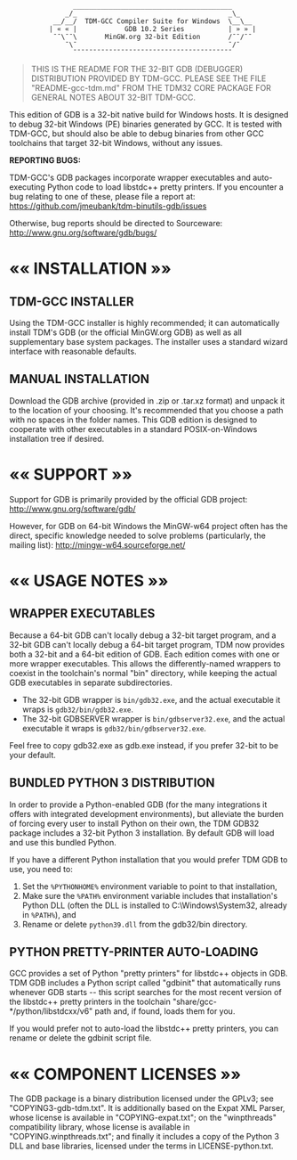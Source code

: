 ﻿                    ________________________________________
                  _/_                                      _\_
               __/__/  TDM-GCC Compiler Suite for Windows  \__\__
              | « « |            GDB 10.2 Series           | » » |
               ¯¯\¯¯\       MinGW.org 32-bit Edition       /¯¯/¯¯
                  ¯\¯                                      ¯/¯
                    ¯¯¯¯¯¯¯¯¯¯¯¯¯¯¯¯¯¯¯¯¯¯¯¯¯¯¯¯¯¯¯¯¯¯¯¯¯¯¯¯

> THIS IS THE README FOR THE 32-BIT GDB (DEBUGGER) DISTRIBUTION PROVIDED BY
> TDM-GCC. PLEASE SEE THE FILE "README-gcc-tdm.md" FROM THE TDM32 CORE
> PACKAGE FOR GENERAL NOTES ABOUT 32-BIT TDM-GCC.


This edition of GDB is a 32-bit native build for Windows hosts. It is designed
to debug 32-bit Windows (PE) binaries generated by GCC. It is tested with
TDM-GCC, but should also be able to debug binaries from other GCC toolchains
that target 32-bit Windows, without any issues.


**REPORTING BUGS:**

TDM-GCC's GDB packages incorporate wrapper executables and auto-executing
Python code to load libstdc++ pretty printers. If you encounter a bug relating
to one of these, please file a report at:
   https://github.com/jmeubank/tdm-binutils-gdb/issues

Otherwise, bug reports should be directed to Sourceware:
    http://www.gnu.org/software/gdb/bugs/


««    INSTALLATION    »»
   ==================

## TDM-GCC INSTALLER ##

Using the TDM-GCC installer is highly recommended; it can automatically install
TDM's GDB (or the official MinGW.org GDB) as well as all supplementary base
system packages. The installer uses a standard wizard interface with reasonable
defaults.

## MANUAL INSTALLATION ##

Download the GDB archive (provided in .zip or .tar.xz format) and unpack it to
the location of your choosing. It's recommended that you choose a path with no
spaces in the folder names. This GDB edition is designed to cooperate with other
executables in a standard POSIX-on-Windows installation tree if desired.


««    SUPPORT    »»
   =============

Support for GDB is primarily provided by the official GDB project:
    http://www.gnu.org/software/gdb/

However, for GDB on 64-bit Windows the MinGW-w64 project often has the direct,
specific knowledge needed to solve problems (particularly, the mailing list):
    http://mingw-w64.sourceforge.net/


««    USAGE NOTES    »»
   =================

## WRAPPER EXECUTABLES ##

Because a 64-bit GDB can't locally debug a 32-bit target program, and a
32-bit GDB can't locally debug a 64-bit target program, TDM now provides both a
32-bit and a 64-bit edition of GDB. Each edition comes with one or more wrapper
executables. This allows the differently-named wrappers to coexist in the
toolchain's normal "bin" directory, while keeping the actual GDB executables in
separate subdirectories.

* The 32-bit GDB wrapper is `bin/gdb32.exe`, and the actual executable it wraps
  is `gdb32/bin/gdb32.exe`.
* The 32-bit GDBSERVER wrapper is `bin/gdbserver32.exe`, and the actual
  executable it wraps is `gdb32/bin/gdbserver32.exe`.

Feel free to copy gdb32.exe as gdb.exe instead, if you prefer 32-bit to be your
default.

## BUNDLED PYTHON 3 DISTRIBUTION ##

In order to provide a Python-enabled GDB (for the many integrations it offers
with integrated development environments), but alleviate the burden of forcing
every user to install Python on their own, the TDM GDB32 package includes a
32-bit Python 3 installation. By default GDB will load and use this bundled
Python.

If you have a different Python installation that you would prefer TDM GDB to
use, you need to:
  1) Set the `%PYTHONHOME%` environment variable to point to that installation,
  2) Make sure the `%PATH%` environment variable includes that installation's
     Python DLL (often the DLL is installed to C:\Windows\System32, already in
     `%PATH%`), and
  3) Rename or delete `python39.dll` from the gdb32/bin directory.

## PYTHON PRETTY-PRINTER AUTO-LOADING ##

GCC provides a set of Python "pretty printers" for libstdc++ objects in GDB. TDM
GDB includes a Python script called "gdbinit" that automatically runs whenever
GDB starts -- this script searches for the most recent version of the libstdc++
pretty printers in the toolchain "share/gcc-*/python/libstdcxx/v6" path and, if
found, loads them for you.

If you would prefer not to auto-load the libstdc++ pretty printers, you can
rename or delete the gdbinit script file.


««    COMPONENT LICENSES    »»
   ========================

The GDB package is a binary distribution licensed under the GPLv3; see
"COPYING3-gdb-tdm.txt". It is additionally based on the Expat XML Parser, whose
license is available in "COPYING-expat.txt"; on the "winpthreads" compatibility
library, whose license is available in "COPYING.winpthreads.txt"; and finally it
includes a copy of the Python 3 DLL and base libraries, licensed under the terms
in LICENSE-python.txt.
